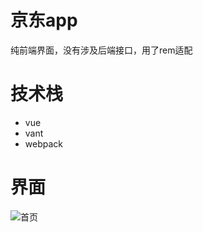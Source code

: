 # 京东app
纯前端界面，没有涉及后端接口，用了rem适配
# 技术栈
* vue
* vant
* webpack
# 界面
![首页](https://github.com/ghtao666/img-folder/blob/master/home2.gif)
